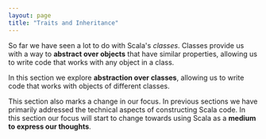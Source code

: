 ```yaml
---
layout: page
title: "Traits and Inheritance"
---
```


So far we have seen a lot to do with Scala's *classes*. Classes provide us with a way to **abstract over objects** that have similar properties, allowing us to write code that works with any object in a class.

In this section we explore **abstraction over classes**, allowing us to write code that works with objects of different classes.

This section also marks a change in our focus. In previous sections we have primarily addressed the technical aspects of constructing Scala code. In this section our focus will start to change towards using Scala as a **medium to express our thoughts**.
